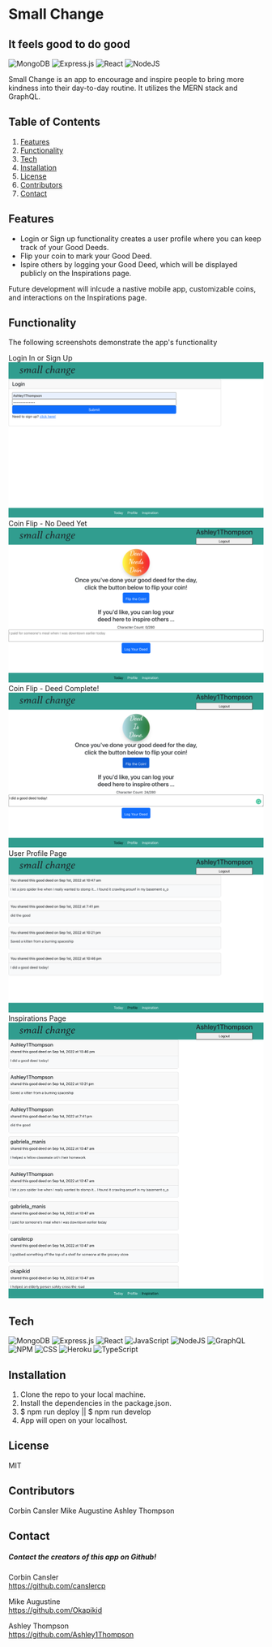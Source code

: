 # Small Change
## It feels good to do good

![MongoDB](https://img.shields.io/badge/MongoDB-%234ea94b.svg?style=for-the-badge&logo=mongodb&logoColor=white) ![Express.js](https://img.shields.io/badge/express.js-%23404d59.svg?style=for-the-badge&logo=express&logoColor=%2361DAFB) ![React](https://img.shields.io/badge/react-%2320232a.svg?style=for-the-badge&logo=react&logoColor=%2361DAFB) ![NodeJS](https://img.shields.io/badge/node.js-6DA55F?style=for-the-badge&logo=node.js&logoColor=white) 


Small Change is an app to encourage and inspire people to bring more kindness into their day-to-day routine. It utilizes the MERN stack and GraphQL.


## Table of Contents
1. [Features](#Features)
2. [Functionality](#Functionality)
3. [Tech](#Tech)
4. [Installation](#Installation)
5. [License](#License)
6. [Contributors](#Contributors)
7. [Contact](#Contact)

## Features

- Login or Sign up functionality creates a user profile where you can keep track of your Good Deeds.
- Flip your coin to mark your Good Deed.
- Ispire others by logging your Good Deed, which will be displayed publicly on the Inspirations page.


Future development will inlcude a nastive mobile app, customizable coins, and interactions on the Inspirations page.

## Functionality
The following screenshots demonstrate the app's functionality

Login In or Sign Up
![Login](assets/loginsmallchange.png)
Coin Flip - No Deed Yet
![Coin Flip Not Done](assets/deedneedsdoin.png)
Coin Flip - Deed Complete!
![Coin Flip Done](assets/coinflip.png)
User Profile Page
![User Profile](assets/userprofilesmallchange.png)
Inspirations Page
![Inspirations](assets/inspirations.png)

## Tech
![MongoDB](https://img.shields.io/badge/MongoDB-%234ea94b.svg?style=for-the-badge&logo=mongodb&logoColor=white&style=plastic) ![Express.js](https://img.shields.io/badge/express.js-%23404d59.svg?style=for-the-badge&logo=express&logoColor=%2361DAFB&style=plastic) ![React](https://img.shields.io/badge/react-%2320232a.svg?style=for-the-badge&logo=react&logoColor=%2361DAFB&style=plastic) ![JavaScript](https://img.shields.io/badge/javascript-%23323330.svg?style=for-the-badge&logo=javascript&logoColor=%23F7DF1E&style=plastic) ![NodeJS](https://img.shields.io/badge/node.js-6DA55F?style=for-the-badge&logo=node.js&logoColor=white&style=plastic) ![GraphQL](https://img.shields.io/badge/-GraphQL-E10098?style=for-the-badge&logo=graphql&logoColor=white&style=plastic) ![NPM](https://img.shields.io/badge/NPM-%23000000.svg?style=for-the-badge&logo=npm&logoColor=white&style=plastic) ![CSS]( https://img.shields.io/badge/CSS3-1572B6?style=for-the-badge&logo=css3&logoColor=white&style=plastic)  ![Heroku](https://img.shields.io/badge/Heroku-430098?style=for-the-badge&logo=heroku&logoColor=white&style=plastic) ![TypeScript](https://img.shields.io/badge/typescript-%23007ACC.svg?style=for-the-badge&logo=typescript&logoColor=white&style=plastic)


## Installation

1. Clone the repo to your local machine. 
2. Install the dependencies in the package.json.
3. $ npm run deploy  ||  $ npm run develop
4. App will open on your localhost.


## License

MIT

## Contributors
Corbin Cansler
Mike Augustine
Ashley Thompson

## Contact
##### Contact the creators of this app on Github!

Corbin Cansler  
https://github.com/canslercp  

Mike Augustine  
https://github.com/Okapikid  

Ashley Thompson  
https://github.com/Ashley1Thompson
